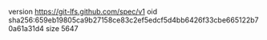 version https://git-lfs.github.com/spec/v1
oid sha256:659eb19805ca9b27158ce83c2ef5edcf5d4bb6426f33cbe665122b70a61a31d4
size 5647
